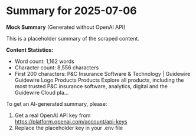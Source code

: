 # Summary for 2025-07-06

**Mock Summary** (Generated without OpenAI API)

This is a placeholder summary of the scraped content.

**Content Statistics:**
- Word count: 1,162 words
- Character count: 8,556 characters
- First 200 characters: P&C Insurance Software & Technology | Guidewire
Guidewire Logo
Products
Products
Explore all products, including the most trusted P&C insurance software, analytics, digital and the Guidewire Cloud pla...

To get an AI-generated summary, please:
1. Get a real OpenAI API key from https://platform.openai.com/account/api-keys
2. Replace the placeholder key in your .env file
